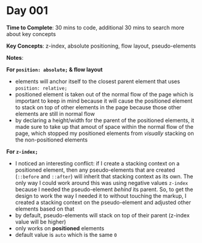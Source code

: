 # Day 001

**Time to Complete**: 30 mins to code, additional 30 mins to search more about key concepts

**Key Concepts**: z-index, absolute positioning, flow layout, pseudo-elements

**Notes**:

**For `position: absolute;` & flow layout**

- elements will anchor itself to the closest parent element that uses `position: relative;`
- positioned element is taken out of the normal flow of the page which is important to keep in mind because it will cause the positioned element to stack on top of other elements in the page because those other elements are still in normal flow
- by declaring a height/width for the parent of the positioned elements, it made sure to take up that amout of space within the normal flow of the page, which stopped my positioned elements from _visually_ stacking on the non-positioned elements

**For `z-index;`**

- I noticed an interesting conflict: if I create a stacking context on a positioned element, then any pseudo-elements that are created (`::before` and `::after`) will inherit that stacking context as its own. The only way I could work around this was using negative values `z-index` because I needed the pseudo-element _behind_ its parent. So, to get the design to work the way I needed it to without touching the markup, I created a stacking context on the pseudo-element and adjusted other elements based on that
- by default, pseudo-elements will stack on top of their parent (z-index value will be higher)
- only works on **positioned** elements
- default value is `auto` which is the same `0`

